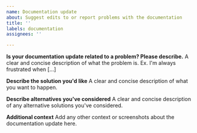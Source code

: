 ```yaml
---
name: Documentation update
about: Suggest edits to or report problems with the documentation
title: ''
labels: documentation
assignees: ''

---
```


**Is your documentation update related to a problem? Please describe.**
A clear and concise description of what the problem is. Ex. I'm always frustrated when [...]

**Describe the solution you'd like**
A clear and concise description of what you want to happen.

**Describe alternatives you've considered**
A clear and concise description of any alternative solutions you've considered.

**Additional context**
Add any other context or screenshots about the documentation update here.

